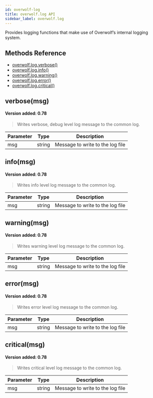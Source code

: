 ```yaml
---
id: overwolf-log
title: overwolf.log API
sidebar_label: overwolf.log
---
```


Provides logging functions that make use of Overwolf’s internal logging system.

## Methods Reference

* [overwolf.log.verbose()](#verbosemsg)
* [overwolf.log.info()](#infomsg)
* [overwolf.log.warning()](#warningmsg)
* [overwolf.log.error()](#errormsg)
* [overwolf.log.critical()](#criticalmsg)

## verbose(msg)

#### Version added: 0.78 

> Writes verbose, debug level log message to the common log.

Parameter | Type | Description |
------------ | ------------ | ------------ |
msg	 | string | Message to write to the log file |

## info(msg)

#### Version added: 0.78 

> Writes info level log message to the common log.

Parameter | Type | Description |
------------ | ------------ | ------------ |
msg	 | string | Message to write to the log file |

## warning(msg)

#### Version added: 0.78 

> Writes warning level log message to the common log.

Parameter | Type | Description |
------------ | ------------ | ------------ |
msg	 | string | Message to write to the log file |

## error(msg)

#### Version added: 0.78 

> Writes error level log message to the common log.

Parameter | Type | Description |
------------ | ------------ | ------------ |
msg	 | string | Message to write to the log file |

## critical(msg)

#### Version added: 0.78 

> Writes critical level log message to the common log.

Parameter | Type | Description |
------------ | ------------ | ------------ |
msg	 | string | Message to write to the log file |
